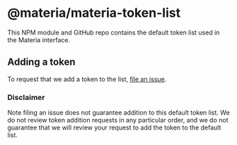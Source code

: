 # @materia/materia-token-list

This NPM module and GitHub repo contains the default token list used in the Materia interface.

## Adding a token

To request that we add a token to the list, 
[file an issue](https://github.com/materia-dex/materia-token-list/issues/new?assignees=&labels=token+request&template=token-request.md&title=Add+%7BTOKEN_SYMBOL%7D%3A+%7BTOKEN_NAME%7D).

### Disclaimer

Note filing an issue does not guarantee addition to this default token list.
We do not review token addition requests in any particular order, and we do not
guarantee that we will review your request to add the token to the default list.

